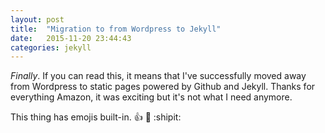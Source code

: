 ```yaml
---
layout: post
title:  "Migration to from Wordpress to Jekyll"
date:   2015-11-20 23:44:43
categories: jekyll
---
```

*Finally*. If you can read this, it means that I've successfully moved away from Wordpress to static pages powered by Github and Jekyll. Thanks for everything Amazon, it was exciting but it's not what I need anymore.

This thing has emojis built-in. :+1: :rocket: :shipit:
